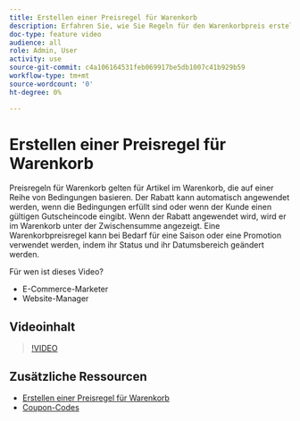 ```yaml
---
title: Erstellen einer Preisregel für Warenkorb
description: Erfahren Sie, wie Sie Regeln für den Warenkorbpreis erstellen, die Rabatte im Warenkorb auf der Grundlage einer Reihe von Bedingungen anwenden.
doc-type: feature video
audience: all
role: Admin, User
activity: use
source-git-commit: c4a106164531feb069917be5db1007c41b929b59
workflow-type: tm+mt
source-wordcount: '0'
ht-degree: 0%

---
```


# Erstellen einer Preisregel für Warenkorb

Preisregeln für Warenkorb gelten für Artikel im Warenkorb, die auf einer Reihe von Bedingungen basieren. Der Rabatt kann automatisch angewendet werden, wenn die Bedingungen erfüllt sind oder wenn der Kunde einen gültigen Gutscheincode eingibt. Wenn der Rabatt angewendet wird, wird er im Warenkorb unter der Zwischensumme angezeigt. Eine Warenkorbpreisregel kann bei Bedarf für eine Saison oder eine Promotion verwendet werden, indem ihr Status und ihr Datumsbereich geändert werden.

Für wen ist dieses Video?

- E-Commerce-Marketer
- Website-Manager

## Videoinhalt

>[!VIDEO](https://video.tv.adobe.com/v/343835?quality=12&learn=on)

## Zusätzliche Ressourcen

- [Erstellen einer Preisregel für Warenkorb](https://docs.magento.com/user-guide/marketing/price-rules-cart-create.html)
- [Coupon-Codes](https://docs.magento.com/user-guide/marketing/price-rules-cart-coupon.html)
